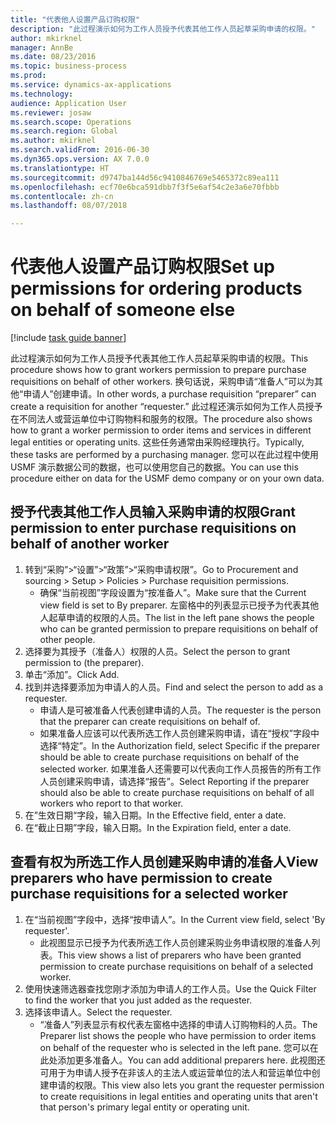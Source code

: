 ```yaml
--- 
title: "代表他人设置产品订购权限"
description: "此过程演示如何为工作人员授予代表其他工作人员起草采购申请的权限。"
author: mkirknel
manager: AnnBe
ms.date: 08/23/2016
ms.topic: business-process
ms.prod: 
ms.service: dynamics-ax-applications
ms.technology: 
audience: Application User
ms.reviewer: josaw
ms.search.scope: Operations
ms.search.region: Global
ms.author: mkirknel
ms.search.validFrom: 2016-06-30
ms.dyn365.ops.version: AX 7.0.0
ms.translationtype: HT
ms.sourcegitcommit: d9747ba144d56c9410846769e5465372c89ea111
ms.openlocfilehash: ecf70e6bca591dbb7f3f5e6af54c2e3a6e70fbbb
ms.contentlocale: zh-cn
ms.lasthandoff: 08/07/2018

---
```

# <a name="set-up-permissions-for-ordering-products-on-behalf-of-someone-else"></a><span data-ttu-id="5278d-103">代表他人设置产品订购权限</span><span class="sxs-lookup"><span data-stu-id="5278d-103">Set up permissions for ordering products on behalf of someone else</span></span>

[!include [task guide banner](../../includes/task-guide-banner.md)]

<span data-ttu-id="5278d-104">此过程演示如何为工作人员授予代表其他工作人员起草采购申请的权限。</span><span class="sxs-lookup"><span data-stu-id="5278d-104">This procedure shows how to grant workers permission to prepare purchase requisitions on behalf of other workers.</span></span> <span data-ttu-id="5278d-105">换句话说，采购申请“准备人”可以为其他“申请人”创建申请。</span><span class="sxs-lookup"><span data-stu-id="5278d-105">In other words, a purchase requisition “preparer” can create a requisition for another “requester.”</span></span> <span data-ttu-id="5278d-106">此过程还演示如何为工作人员授予在不同法人或营运单位中订购物料和服务的权限。</span><span class="sxs-lookup"><span data-stu-id="5278d-106">The procedure also shows how to grant a worker permission to order items and services in different legal entities or operating units.</span></span> <span data-ttu-id="5278d-107">这些任务通常由采购经理执行。</span><span class="sxs-lookup"><span data-stu-id="5278d-107">Typically, these tasks are performed by a purchasing manager.</span></span> <span data-ttu-id="5278d-108">您可以在此过程中使用 USMF 演示数据公司的数据，也可以使用您自己的数据。</span><span class="sxs-lookup"><span data-stu-id="5278d-108">You can use this procedure either on data for the USMF demo company or on your own data.</span></span>


## <a name="grant-permission-to-enter-purchase-requisitions-on-behalf-of-another-worker"></a><span data-ttu-id="5278d-109">授予代表其他工作人员输入采购申请的权限</span><span class="sxs-lookup"><span data-stu-id="5278d-109">Grant permission to enter purchase requisitions on behalf of another worker</span></span>
1. <span data-ttu-id="5278d-110">转到“采购”>“设置”>“政策”>“采购申请权限”。</span><span class="sxs-lookup"><span data-stu-id="5278d-110">Go to Procurement and sourcing > Setup > Policies > Purchase requisition permissions.</span></span>
    * <span data-ttu-id="5278d-111">确保“当前视图”字段设置为“按准备人”。</span><span class="sxs-lookup"><span data-stu-id="5278d-111">Make sure that the Current view field is set to By preparer.</span></span>  <span data-ttu-id="5278d-112">左窗格中的列表显示已授予为代表其他人起草申请的权限的人员。</span><span class="sxs-lookup"><span data-stu-id="5278d-112">The list in the left pane shows the people who can be granted permission to prepare requisitions on behalf of other people.</span></span>  
2. <span data-ttu-id="5278d-113">选择要为其授予（准备人）权限的人员。</span><span class="sxs-lookup"><span data-stu-id="5278d-113">Select the person to grant permission to (the preparer).</span></span>
3. <span data-ttu-id="5278d-114">单击“添加”。</span><span class="sxs-lookup"><span data-stu-id="5278d-114">Click Add.</span></span>
4. <span data-ttu-id="5278d-115">找到并选择要添加为申请人的人员。</span><span class="sxs-lookup"><span data-stu-id="5278d-115">Find and select the person to add as a requester.</span></span>
    * <span data-ttu-id="5278d-116">申请人是可被准备人代表创建申请的人员。</span><span class="sxs-lookup"><span data-stu-id="5278d-116">The requester is the person that the preparer can create requisitions on behalf of.</span></span>  
    * <span data-ttu-id="5278d-117">如果准备人应该可以代表所选工作人员创建采购申请，请在“授权”字段中选择“特定”。</span><span class="sxs-lookup"><span data-stu-id="5278d-117">In the Authorization field, select Specific if the preparer should be able to create purchase requisitions on behalf of the selected worker.</span></span> <span data-ttu-id="5278d-118">如果准备人还需要可以代表向工作人员报告的所有工作人员创建采购申请，请选择“报告”。</span><span class="sxs-lookup"><span data-stu-id="5278d-118">Select Reporting if the preparer should also be able to create purchase requisitions on behalf of all workers who report to that worker.</span></span>  
5. <span data-ttu-id="5278d-119">在”生效日期“字段，输入日期。</span><span class="sxs-lookup"><span data-stu-id="5278d-119">In the Effective field, enter a date.</span></span>
6. <span data-ttu-id="5278d-120">在“截止日期”字段，输入日期。</span><span class="sxs-lookup"><span data-stu-id="5278d-120">In the Expiration field, enter a date.</span></span>

## <a name="view-preparers-who-have-permission-to-create-purchase-requisitions-for-a-selected-worker"></a><span data-ttu-id="5278d-121">查看有权为所选工作人员创建采购申请的准备人</span><span class="sxs-lookup"><span data-stu-id="5278d-121">View preparers who have permission to create purchase requisitions for a selected worker</span></span>
1. <span data-ttu-id="5278d-122">在“当前视图”字段中，选择“按申请人”。</span><span class="sxs-lookup"><span data-stu-id="5278d-122">In the Current view field, select 'By requester'.</span></span>
    * <span data-ttu-id="5278d-123">此视图显示已授予为代表所选工作人员创建采购业务申请权限的准备人列表。</span><span class="sxs-lookup"><span data-stu-id="5278d-123">This view shows a list of preparers who have been granted permission to create purchase requisitions on behalf of a selected worker.</span></span>  
2. <span data-ttu-id="5278d-124">使用快速筛选器查找您刚才添加为申请人的工作人员。</span><span class="sxs-lookup"><span data-stu-id="5278d-124">Use the Quick Filter to find the worker that you just added as the requester.</span></span>
3. <span data-ttu-id="5278d-125">选择该申请人。</span><span class="sxs-lookup"><span data-stu-id="5278d-125">Select the requester.</span></span>
    * <span data-ttu-id="5278d-126">“准备人”列表显示有权代表左窗格中选择的申请人订购物料的人员。</span><span class="sxs-lookup"><span data-stu-id="5278d-126">The Preparer list shows the people who have permission to order items on behalf of the requester who is selected in the left pane.</span></span>   <span data-ttu-id="5278d-127">您可以在此处添加更多准备人。</span><span class="sxs-lookup"><span data-stu-id="5278d-127">You can add additional preparers here.</span></span>   <span data-ttu-id="5278d-128">此视图还可用于为申请人授予在非该人的主法人或运营单位的法人和营运单位中创建申请的权限。</span><span class="sxs-lookup"><span data-stu-id="5278d-128">This view also lets you grant the requester permission to create requisitions in legal entities and operating units that aren't that person's primary legal entity or operating unit.</span></span>  


